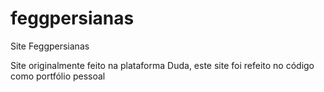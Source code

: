 # feggpersianas
Site Feggpersianas

Site originalmente feito na plataforma Duda, este site foi refeito no código como portfólio pessoal
